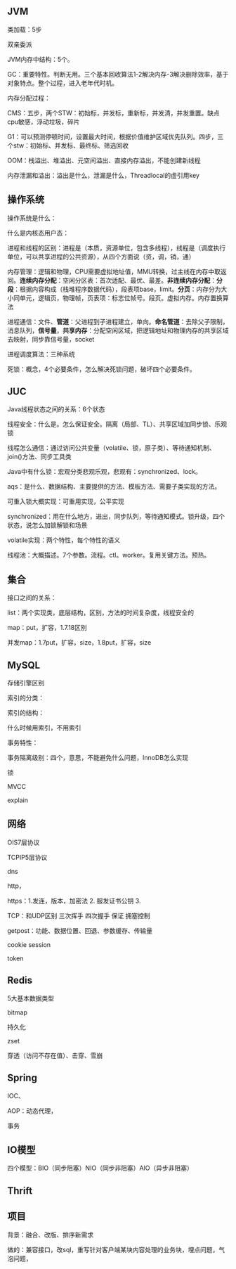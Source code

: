 



## JVM

类加载：5步

双亲委派

JVM内存中结构：5个。

GC：重要特性。判断无用。三个基本回收算法1-2解决内存-3解决删除效率，基于对象特点。整个过程，进入老年代时机。

内存分配过程：

CMS：五步，两个STW：初始标，并发标，重新标，并发清，并发重置。缺点cpu敏感，浮动垃圾，碎片

G1：可以预测停顿时间，设置最大时间，根据价值维护区域优先队列。四步，三个stw：初始标、并发标、最终标、筛选回收

OOM：栈溢出、堆溢出、元空间溢出、直接内存溢出，不能创建新线程

内存泄漏和溢出：溢出是什么，泄漏是什么，Threadlocal的虚引用key

## 操作系统

操作系统是什么：

什么是内核态用户态：

进程和线程的区别：进程是（本质，资源单位，包含多线程），线程是（调度执行单位，可以共享进程的公共资源），从四个方面说（资，调，销，通）

内存管理：逻辑和物理，CPU需要虚拟地址值，MMU转换，过主线在内存中取返回。**连续内存分配**：空闲分区表：首次适配、最优、最差。**非连续内存分配**：**分段**：根据内容构成（栈堆程序数据代码），段表项base，limit。**分页**：内存分为大小同单元，逻辑页，物理帧，页表项：标志位帧号。段页。虚拟内存。内存置换算法

进程通信：文件、**管道**：父进程到子进程建立，单向。**命名管道**：去除父子限制，消息队列，**信号量**，**共享内存**：分配空闲区域，把逻辑地址和物理内存的共享区域去映射，同步靠信号量，socket

进程调度算法：三种系统

死锁：概念，4个必要条件，怎么解决死锁问题，破坏四个必要条件。

## JUC

Java线程状态之间的关系：6个状态

线程安全：什么是。怎么保证安全。隔离（局部、TL）、共享区域加同步锁、乐观锁

线程怎么通信：通过访问公共变量（volatile、锁，原子类）、等待通知机制、join()方法、同步工具类

Java中有什么锁：宏观分类悲观乐观，悲观有：synchronized、lock。

aqs：是什么、数据结构、主要提供的方法、模板方法、需要子类实现的方法。

可重入锁大概实现：可重用实现，公平实现

synchronized：用在什么地方，进出，同步队列，等待通知模式。锁升级，四个状态，说怎么加锁解锁和场景

volatile实现：两个特性，每个特性的语义

线程池：大概描述。7个参数。流程。ctl。worker。复用关键方法。预热。



## 集合

接口之间的关系：

list：两个实现类，底层结构，区别，方法的时间复杂度，线程安全的

map：put，扩容，1.7.18区别

并发map：1.7put，扩容，size，1.8put，扩容，size

## MySQL

存储引擎区别

索引的分类：

索引的结构：

什么时候用索引，不用索引

事务特性：

事务隔离级别：四个，意思，不能避免什么问题，InnoDB怎么实现

锁

MVCC

explain

## 网络

OIS7层协议

TCPIP5层协议

dns

http，

https：1.发连，版本，加密法 2. 服发证书公钥 3.

TCP：和UDP区别 三次挥手 四次握手 保证 拥塞控制

getpost：功能、数据位置、回退、参数缓存、传输量

cookie session 

token

## Redis

5大基本数据类型

bitmap

持久化

zset

穿透（访问不存在值）、击穿、雪崩

## Spring

IOC、

AOP：动态代理，

事务

## IO模型

四个模型：BIO（同步阻塞）NIO（同步非阻塞）AIO（异步非阻塞）

## Thrift



## 项目

背景：融合、改版、排序新需求

做的：兼容接口，改sql，重写针对客户端某块内容处理的业务块，埋点问题，气泡问题，
